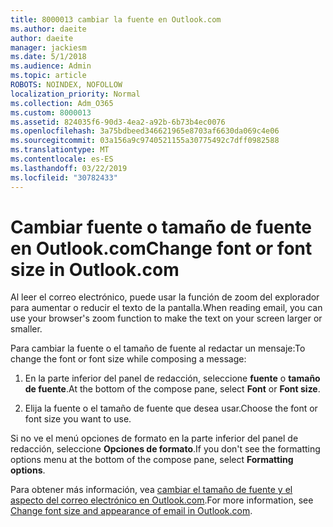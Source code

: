 ```yaml
---
title: 8000013 cambiar la fuente en Outlook.com
ms.author: daeite
author: daeite
manager: jackiesm
ms.date: 5/1/2018
ms.audience: Admin
ms.topic: article
ROBOTS: NOINDEX, NOFOLLOW
localization_priority: Normal
ms.collection: Adm_O365
ms.custom: 8000013
ms.assetid: 824035f6-90d3-4ea2-a92b-6b73b4ec0076
ms.openlocfilehash: 3a75bdbeed346621965e8703af6630da069c4e06
ms.sourcegitcommit: 03a156a9c9740521155a30775492c7dff0982588
ms.translationtype: MT
ms.contentlocale: es-ES
ms.lasthandoff: 03/22/2019
ms.locfileid: "30782433"
---
```

# <a name="change-font-or-font-size-in-outlookcom"></a><span data-ttu-id="02aeb-102">Cambiar fuente o tamaño de fuente en Outlook.com</span><span class="sxs-lookup"><span data-stu-id="02aeb-102">Change font or font size in Outlook.com</span></span>

<span data-ttu-id="02aeb-103">Al leer el correo electrónico, puede usar la función de zoom del explorador para aumentar o reducir el texto de la pantalla.</span><span class="sxs-lookup"><span data-stu-id="02aeb-103">When reading email, you can use your browser's zoom function to make the text on your screen larger or smaller.</span></span>
  
<span data-ttu-id="02aeb-104">Para cambiar la fuente o el tamaño de fuente al redactar un mensaje:</span><span class="sxs-lookup"><span data-stu-id="02aeb-104">To change the font or font size while composing a message:</span></span>
  
1. <span data-ttu-id="02aeb-105">En la parte inferior del panel de redacción, seleccione **fuente** o **tamaño de fuente**.</span><span class="sxs-lookup"><span data-stu-id="02aeb-105">At the bottom of the compose pane, select **Font** or **Font size**.</span></span>
    
2. <span data-ttu-id="02aeb-106">Elija la fuente o el tamaño de fuente que desea usar.</span><span class="sxs-lookup"><span data-stu-id="02aeb-106">Choose the font or font size you want to use.</span></span>
    
<span data-ttu-id="02aeb-107">Si no ve el menú opciones de formato en la parte inferior del panel de redacción, seleccione **Opciones de formato**.</span><span class="sxs-lookup"><span data-stu-id="02aeb-107">If you don't see the formatting options menu at the bottom of the compose pane, select **Formatting options**.</span></span>
  
<span data-ttu-id="02aeb-108">Para obtener más información, vea [cambiar el tamaño de fuente y el aspecto del correo electrónico en Outlook.com](https://go.microsoft.com/fwlink/p/?linkid=873130).</span><span class="sxs-lookup"><span data-stu-id="02aeb-108">For more information, see [Change font size and appearance of email in Outlook.com](https://go.microsoft.com/fwlink/p/?linkid=873130).</span></span>
  

